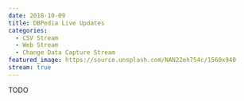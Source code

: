 ```yaml
---
date: 2018-10-09
title: DBPedia Live Updates
categories:
  - CSV Stream
  - Web Stream
  - Change Data Capture Stream
featured_image: https://source.unsplash.com/NAN22eh754c/1560x940
stream: true
---
```


TODO